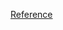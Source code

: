 [Reference](https://developer.mozilla.org/en-US/docs/Web/JavaScript/Reference/Global_Objects/Array/includes#Browser_compatibility)